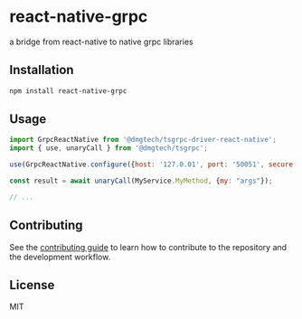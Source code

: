 # react-native-grpc

a bridge from react-native to native grpc libraries

## Installation

```sh
npm install react-native-grpc
```

## Usage

```js
import GrpcReactNative from '@dmgtech/tsgrpc-driver-react-native';
import { use, unaryCall } from '@dmgtech/tsgrpc';

use(GrpcReactNative.configure({host: '127.0.01', port: '50051', secure: false});

const result = await unaryCall(MyService.MyMethod, {my: "args"});

// ...

```

## Contributing

See the [contributing guide](CONTRIBUTING.md) to learn how to contribute to the repository and the development workflow.

## License

MIT
